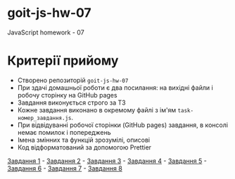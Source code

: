 # goit-js-hw-07
JavaScript homework - 07

# Критерії прийому

- Створено репозиторій `goit-js-hw-07`
- При здачі домашньої роботи є два посилання: на вихідні файли і робочу сторінку
  на GitHub pages
- Завдання виконується строго за ТЗ
- Кожне завдання виконано в окремому файлі з ім'ям `task-номер_завдання.js`.
- При відвідуванні робочої сторінки (GitHub pages) завдання, в консолі немає
  помилок і попереджень
- Імена змінних та функцій зрозумілі, описові
- Код відформатований за допомогою Prettier

[Завдання 1](task-01.md) - 
[Завдання 2](task-02.md) - 
[Завдання 3](task-03.md) - 
[Завдання 4](task-04.md) - 
[Завдання 5](task-05.md) - 
[Завдання 6](task-06.md) - 
[Завдання 7](task-07.md) - 
[Завдання 8](task-08.md)

